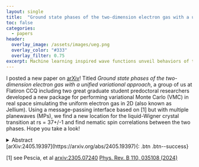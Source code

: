 ```yaml
---
layout: single
title:  "Ground state phases of the two-dimension electron gas with a unified variational approach"
toc: false
categories: 
  - papers
header:
  overlay_image: /assets/images/ueg.png
  overlay_color: "#333"
  overlay_filter: 0.75
excerpt: Machine learning inspired wave functions unveil behaviors of the uniform electron gas in 2D
---
```


I posted a new paper on [arXiv](https://arxiv.org/abs/2405.19397)! Titled _Ground state phases of the two-dimension electron gas with a unified variational approach_, a group of us at Flatiron CCQ including two great graduate student predoctoral researchers developed a new package for performing variational Monte Carlo (VMC) in real space simulating the uniform electron gas in 2D (also known as Jellium). Using a message-passing interface based on [1] but with multiple planewaves (MPs), we find a new location for the liquid-Wigner crystal transition at rs = 37+/-1 and find nematic spin correlations between the two phases. Hope you take a look!



<details>
  <summary>Abstract
</summary>
  
  <div class="notice--info"><p>
Conor Smith, Yixiao Chen, <b>Ryan Levy</b>, Yubo Yang, Miguel A. Morales, Shiwei Zhang<br /><br />
The two-dimensional electron gas (2DEG) is a fundamental model, which is drawing increasing interest because of recent advances in experimental and theoretical studies of 2D materials. Current understanding of the ground state of the 2DEG relies on quantum Monte Carlo calculations, based on variational comparisons of different ansatze for different phases. We use a single variational ansatz, a general backflow-type wave function using a message-passing neural quantum state architecture, for a unified description across the entire density range. The variational optimization consistently leads to lower ground-state energies than previous best results. Transition into a Wigner crystal (WC) phase occurs automatically at rs = 37 +/- 1, a density lower than currently believed. Between the liquid and WC phases, the same ansatz and variational search strongly suggest the existence of intermediate states in a broad range of densities, with enhanced short-range nematic spin correlations.
</p></div>

</details>
[arXiv:2405.19397](https://arxiv.org/abs/2405.19397){: .btn .btn--success}
 
[1] see Pescia, et al [arxiv:2305.07240](https://arxiv.org/abs/2305.07240) [Phys. Rev. B 110, 035108 (2024)](https://journals.aps.org/prb/abstract/10.1103/PhysRevB.110.035108)
